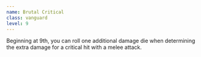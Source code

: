 ```yaml
---
name: Brutal Critical
class: vanguard
level: 9
---
```

Beginning at 9th, you can roll one additional damage die when determining the extra damage for a critical hit with a melee attack.

